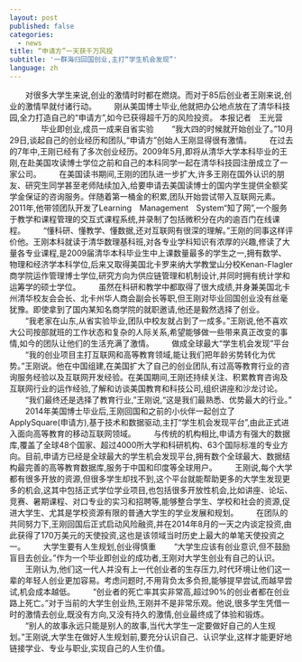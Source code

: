 ```yaml
---
layout: post
published: false
categories:
  - news
title: “申请方”一天获千万风投
subtitle: '一群海归回国创业,主打“学生机会发现”'
language: zh
---
```


　　对很多大学生来说,创业的激情时时都在燃烧。而对于85后创业者王刚来说,创业的激情早就付诸行动。
　　刚从美国博士毕业,他就把办公地点放在了清华科技园,全力打造自己的“申请方”,如今已获得超千万的风险投资。
本报记者　王光营
　　　　毕业即创业,成员一成来自省实验
　　“我大四的时候就开始创业了。”10月29日,谈起自己的创业经历和团队,“申请方”创始人王刚显得很有激情。
　　在过去的7年中,王刚已经有了多次创业经历。2009年5月,即将从清华大学本科毕业的王刚,在赴美国攻读博士学位之前和自己的本科同学一起在清华科技园注册成立了一家公司。
　　在美国读书期间,王刚的团队进一步扩大,许多王刚在国外认识的朋友、研究生同学甚至老师陆续加入,给要申请去美国读博士的国内学生提供全额奖学金保证的咨询服务。伴随着第一桶金的积累,团队开始尝试带入互联网元素。2011年,他带领团队开发了Learning　Management　System“知了网”,一个服务于教学和课程管理的交互式课程系统,并录制了包括微积分在内的逾百门在线课程。
　　“懂科研、懂教学、懂数据,还对互联网有很深的理解。”王刚的同事这样评价他。王刚本科就读于清华数理基科班,对各专业学科知识有浓厚的兴趣,修读了大量各专业课程,是2009届清华本科毕业生中上课数量最多的学生之一,拥有数学、物理和经济学本科学位,后来又取得美国北卡罗来纳大学教堂山分校Kenan-Flagler商学院运作管理博士学位,研究方向为供应链管理和机制设计,并同时拥有统计学和运筹学的硕士学位。
　　虽然在科研和教学中都取得了很大成绩,并身兼美国北卡州清华校友会会长、北卡州华人商会副会长等职,但王刚对毕业回国创业没有丝毫犹豫。即使拿到了国内某知名商学院的就职邀请,他还是毅然选择了创业。
　　“我老家在山东,从省实验毕业,团队中校友就占到了一成多。”王刚说,他不喜欢大公司按部就班的工作状态和复杂的人际关系,希望能够做一些带来真正改变的事情,如今的团队让他们的生活充满了激情。
　　做成全球最大“学生机会发现”平台
　　“我的创业项目主打互联网和高等教育领域,能让我们把年龄劣势转化为优势。”王刚说。他在中国组建,在美国扩大了自己的创业团队,有过高等教育行业的咨询服务经验以及互联网开发经验。在美国期间,王刚还持续关注、积累教育咨询及互联网行业的运作经验,了解和访谈美国教育和科技公司,组织讲座和沙龙讨论。
　　“我们最终还是选择了教育行业,”王刚说,“这是我们最熟悉、优势最大的行业。”
　　2014年美国博士毕业后,王刚回国和之前的小伙伴一起创立了ApplySquare(申请方),基于技术和数据驱动,主打“学生机会发现平台”,由此正式进入面向高等教育的移动互联网领域。
　　与传统的机构相比,申请方有强大的数据库,覆盖了全球48个国家、超过4000所大学和科研机构、63个国际标准的专业方向。目前,申请方已经是全球最大的学生机会发现平台,拥有数个全球最大、数据结构最完善的高等教育数据库,服务于中国和印度等全球用户。
　　王刚说,每个大学都有很多开放的资源,但很多学生却找不到,这个平台就能帮助更多的大学生发现更多的机会,这其中包括正式学位学业项目,也包括很多开放性机会,比如讲座、论坛、竞赛、暑期课程、对口专业的实习和招聘等,能够整合学生、学校和社会的资源,促进大学生、尤其是学校资源有限的普通大学生的学业发展和规划。
　　在团队的共同努力下,王刚回国后正式启动风险融资,并在2014年8月的一天之内谈定投资,由此获得了170万美元的天使投资,这也是该领域当时历史上最大的单笔天使投资之一。
　　大学生要有人生规划,创业得慎重
　　“大学生应该有创业意识,但不鼓励盲目去创业。”作为一个毕业即创业的成功者,王刚对大学生创业有自己的认识。
　　王刚认为,他们这一代人并没有上一代创业者的生存压力,时代环境让他们这一辈的年轻人创业更加容易。考虑问题时,不用背负太多负担,能够提早尝试,而越早尝试,机会成本越低。
　　“创业者的死亡率其实非常高,超过90%的创业者都在创业路上死亡。”对于当前的大学生创业热,王刚并不是非常乐观。他说,很多学生凭借一时的激情去创业,既没有方向,又没有持久的激情,创业最终成了体验和锻炼。
　　“别人的故事永远只能是别人的故事,当代大学生一定要做好自己的人生规划。”王刚说,大学生在做好人生规划前,要充分认识自己、认识学业,这样才能更好地链接学业、专业与职业,实现自己的人生价值。
